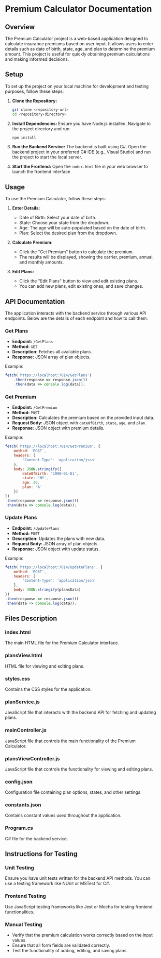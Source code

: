 
# Premium Calculator Documentation

## Overview

The Premium Calculator project is a web-based application designed to calculate insurance premiums based on user input. It allows users to enter details such as date of birth, state, age, and plan to determine the premium amount. This project is useful for quickly obtaining premium calculations and making informed decisions.

## Setup

To set up the project on your local machine for development and testing purposes, follow these steps:

1. **Clone the Repository:**
   ```bash
   git clone <repository-url>
   cd <repository-directory>
   ```

2. **Install Dependencies:**
   Ensure you have Node.js installed. Navigate to the project directory and run:
   ```bash
   npm install
   ```

3. **Run the Backend Service:**
   The backend is built using C#. Open the backend project in your preferred C# IDE (e.g., Visual Studio) and run the project to start the local server.

4. **Start the Frontend:**
   Open the `index.html` file in your web browser to launch the frontend interface.

## Usage

To use the Premium Calculator, follow these steps:

1. **Enter Details:**
   - Date of Birth: Select your date of birth.
   - State: Choose your state from the dropdown.
   - Age: The age will be auto-populated based on the date of birth.
   - Plan: Select the desired plan from the dropdown.

2. **Calculate Premium:**
   - Click the "Get Premium" button to calculate the premium.
   - The results will be displayed, showing the carrier, premium, annual, and monthly amounts.

3. **Edit Plans:**
   - Click the "Edit Plans" button to view and edit existing plans.
   - You can add new plans, edit existing ones, and save changes.

## API Documentation

The application interacts with the backend service through various API endpoints. Below are the details of each endpoint and how to call them:

### Get Plans

- **Endpoint:** `/GetPlans`
- **Method:** `GET`
- **Description:** Fetches all available plans.
- **Response:** JSON array of plan objects.

Example:
```javascript
fetch('https://localhost:7014/GetPlans')
    .then(response => response.json())
    .then(data => console.log(data));
```

### Get Premium

- **Endpoint:** `/GetPremium`
- **Method:** `POST`
- **Description:** Calculates the premium based on the provided input data.
- **Request Body:** JSON object with `dateOfBirth`, `state`, `age`, and `plan`.
- **Response:** JSON object with premium details.

Example:
```javascript
fetch('https://localhost:7014/GetPremium', {
    method: 'POST',
    headers: {
        'Content-Type': 'application/json'
    },
    body: JSON.stringify({
        dateOfBirth: '1990-01-01',
        state: 'NY',
        age: 30,
        plan: 'A'
    })
})
.then(response => response.json())
.then(data => console.log(data));
```

### Update Plans

- **Endpoint:** `/UpdatePlans`
- **Method:** `POST`
- **Description:** Updates the plans with new data.
- **Request Body:** JSON array of plan objects.
- **Response:** JSON object with update status.

Example:
```javascript
fetch('https://localhost:7014/UpdatePlans', {
    method: 'POST',
    headers: {
        'Content-Type': 'application/json'
    },
    body: JSON.stringify(plansData)
})
.then(response => response.json())
.then(data => console.log(data));
```

## Files Description

### index.html
The main HTML file for the Premium Calculator interface.

### plansView.html
HTML file for viewing and editing plans.

### styles.css
Contains the CSS styles for the application.

### planService.js
JavaScript file that interacts with the backend API for fetching and updating plans.

### mainController.js
JavaScript file that controls the main functionality of the Premium Calculator.

### plansViewController.js
JavaScript file that controls the functionality for viewing and editing plans.

### config.json
Configuration file containing plan options, states, and other settings.

### constants.json
Contains constant values used throughout the application.

### Program.cs
C# file for the backend service.

## Instructions for Testing

### Unit Testing
Ensure you have unit tests written for the backend API methods. You can use a testing framework like NUnit or MSTest for C#.

### Frontend Testing
Use JavaScript testing frameworks like Jest or Mocha for testing frontend functionalities.

### Manual Testing
- Verify that the premium calculation works correctly based on the input values.
- Ensure that all form fields are validated correctly.
- Test the functionality of adding, editing, and saving plans.
